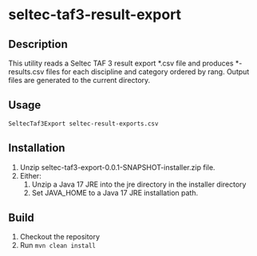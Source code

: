 # seltec-taf3-result-export

## Description
This utility reads a Seltec TAF 3 result export *.csv file and produces *-results.csv files for each discipline and category ordered by rang.
Output files are generated to the current directory.

## Usage

    SeltecTaf3Export seltec-result-exports.csv

## Installation

1. Unzip seltec-taf3-export-0.0.1-SNAPSHOT-installer.zip file.
2. Either:
    1. Unzip a Java 17 JRE into the jre directory in the installer directory
    2. Set JAVA_HOME to a Java 17 JRE installation path.
 
## Build

1. Checkout the repository
2. Run `mvn clean install`
   